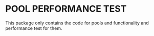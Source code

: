 # POOL PERFORMANCE TEST

This package only contains the code for pools and functionality and performance test for them.
